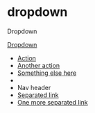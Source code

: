 dropdown
========

Dropdown
<link href="//netdna.bootstrapcdn.com/bootstrap/3.0.1/css/bootstrap.min.css" rel="stylesheet">

<div class="dropdown"></div>
	
<a href="#" class="dropdown-toggle btn" data-toggle="dropdown">
    	Dropdown
    </a>
    
<ul class="dropdown-menu">
      	<li><a href="#">Action</a></li>
      	<li><a href="#">Another action</a></li>
      	<li><a href="#">Something else here</a></li>
      	<li class="divider"></li>
      	<li class="nav-header">Nav header</li>
      	<li><a href="#">Separated link</a></li>
      	<li><a href="#">One more separated link</a></li>
     </ul>

</div>
<script src="//netdna.bootstrapcdn.com/bootstrap/3.0.1/js/bootstrap.min.js"></script>
